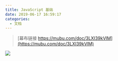 ```yaml
---
title: JavaScript 基础
date: 2019-06-17 16:59:17
categories:
  - 文档
---
```


> [幕布链接 https://mubu.com/doc/3LXI39kVlM](https://mubu.com/doc/3LXI39kVlM)

![](https://static.skynian.cn/20191018225251.png)
